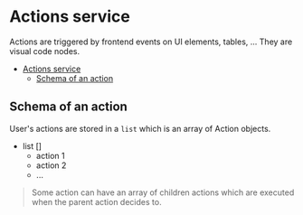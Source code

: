 # Actions service
Actions are triggered by frontend events on UI elements, tables, ... They are visual code nodes.

<!-- TOC -->
* [Actions service](#actions-service)
  * [Schema of an action](#schema-of-an-action)
<!-- TOC -->

## Schema of an action
User's actions are stored in a `list` which is an array of Action objects.

- list []
  - action 1
  - action 2 
  - ...

> Some action can have an array of children actions which are executed when the parent action decides to.
